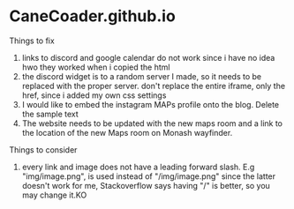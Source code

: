 # CaneCoader.github.io

Things to fix
1. links to discord and google calendar do not work since i have no idea hwo they worked when i copied the html
2. the discord widget is to a random server I made, so it needs to be replaced with the proper server. don't replace the entire iframe, only the href, since i added my own css settings
3. I would like to embed the instagram MAPs profile onto the blog. Delete the sample text
4. The website needs to be updated with the new maps room and a link to the location of the new Maps room on Monash wayfinder. 

Things to consider
1. every link and image does not have a leading forward slash. E.g "img/image.png", is used instead of "/img/image.png" since the latter doesn't work for me, Stackoverflow says having "/" is better, so you may change it.KO